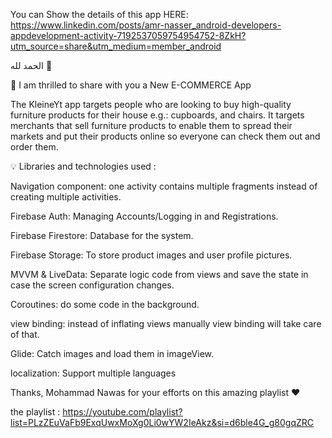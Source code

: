 
You can Show the details of this app HERE: https://www.linkedin.com/posts/amr-nasser_android-developers-appdevelopment-activity-7192537059754954752-8ZkH?utm_source=share&utm_medium=member_android

الحمد لله 💙 

🌟 I am thrilled to share with you a New E-COMMERCE App



The KleineYt app targets people who are looking to buy high-quality furniture products for their house e.g.: cupboards, and chairs. It targets merchants that sell furniture products to enable them to spread their markets and put their products online so everyone can check them out and order them.


💡 Libraries and technologies used : 


Navigation component: one activity contains multiple fragments instead of creating multiple activities.

Firebase Auth: Managing Accounts/Logging in and Registrations.

Firebase Firestore: Database for the system.

Firebase Storage: To store product images and user profile pictures.

MVVM & LiveData: Separate logic code from views and save the state in case the screen configuration changes.

Coroutines: do some code in the background.

view binding: instead of inflating views manually view binding will take care of that.

Glide: Catch images and load them in imageView.

localization: Support multiple languages 


Thanks, Mohammad Nawas for your efforts on this amazing playlist ❤️

the playlist : 
https://youtube.com/playlist?list=PLzZEuVaFb9ExqUwxMoXg0Li0wYW2IeAkz&si=d6ble4G_g80gqZRC

